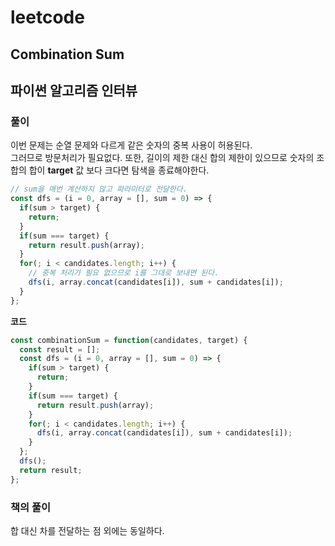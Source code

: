 # leetcode

## Combination Sum

## 파이썬 알고리즘 인터뷰

### 풀이

이번 문제는 순열 문제와 다르게 같은 숫자의 중복 사용이 허용된다.  
그러므로 방문처리가 필요없다.
또한, 길이의 제한 대신 합의 제한이 있으므로 숫자의 조합의 합이 **target** 값 보다 크다면 탐색을 종료해야한다.  

```javascript
// sum을 매번 계산하지 않고 파라미터로 전달한다.
const dfs = (i = 0, array = [], sum = 0) => {
  if(sum > target) {
    return;
  }
  if(sum === target) {
    return result.push(array);
  }
  for(; i < candidates.length; i++) {
    // 중복 처리가 필요 없으므로 i를 그대로 보내면 된다.
    dfs(i, array.concat(candidates[i]), sum + candidates[i]);
  }
};
```

**코드**

```javascript
const combinationSum = function(candidates, target) {
  const result = [];
  const dfs = (i = 0, array = [], sum = 0) => {
    if(sum > target) {
      return;
    }
    if(sum === target) {
      return result.push(array);
    }
    for(; i < candidates.length; i++) {
      dfs(i, array.concat(candidates[i]), sum + candidates[i]);
    }
  };
  dfs();
  return result;
};
```

### 책의 풀이

합 대신 차를 전달하는 점 외에는 동일하다.  
